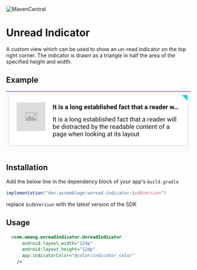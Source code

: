 
![MavenCentral](https://maven-badges.herokuapp.com/maven-central/dev.assemblage/unread-indicator/badge.svg)

# Unread Indicator
A custom view which can be used to show an un-read indicator on the top right corner.
The indicator is drawn as a triangle in half the area of the specified height and width.

## Example

![sample](/assets/example.png)

## Installation

Add the below line in the dependency block of your app's `build.gradle`

```groovy
implementation("dev.assemblage:unread-indicator:$sdkVersion")
```
replace `$sdkVersion` with the latest version of the SDK

## Usage

```xml
  <com.umang.unreadindicator.UnreadIndicator
      android:layout_width="12dp"
      android:layout_height="12dp"
      app:indicatorColor="@color/indicator_color"
    />
``` 
